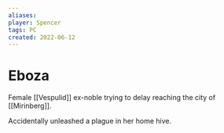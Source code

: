 ```yaml
---
aliases: 
player: Spencer
tags: PC
created: 2022-06-12
---
```

# Eboza
Female [[Vespulid]] ex-noble trying to delay reaching the city of [[Mirinberg]].

Accidentally unleashed a plague in her home hive.